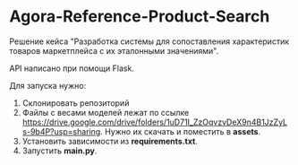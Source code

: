 # Agora-Reference-Product-Search
Решение кейса "Разработка системы для сопоставления характеристик товаров маркетплейса с их эталонными значениями".

API написано при помощи Flask.

Для запуска нужно:
1) Склонировать репозиторий
2) Файлы с весами моделей лежат по ссылке https://drive.google.com/drive/folders/1uD71I_ZzOqvzvDeX9n4B1JzZyLs-9b4P?usp=sharing. Нужно их скачать и поместить в __assets__.
3) Установить зависимости из __requirements.txt__.
4) Запустить __main.py__.
